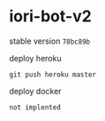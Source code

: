 # iori-bot-v2

stable version `78bc89b`

deploy heroku

`git push heroku master`

deploy docker

`not implented`

